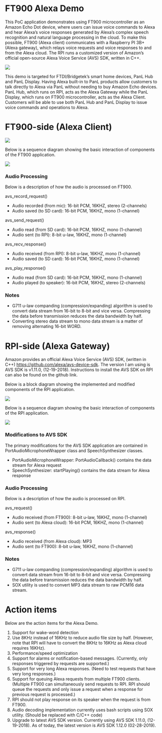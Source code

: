 # FT900 Alexa Demo


This PoC application demonstrates using FT900 microcontroller as an Amazon Echo Dot device, where users can issue voice commands to Alexa and hear Alexa’s voice responses generated by Alexa’s complex speech recognition and natural language processing in the cloud. To make this possible, FT900 (Alexa client) communicates with a Raspberry PI 3B+ (Alexa gateway), which relays voice requests and voice responses to and from the Alexa cloud. The RPI runs a customized version of Amazon’s official open-source Alexa Voice Service (AVS) SDK, written in C++.

![](https://github.com/richmondu/FT900/blob/master/Alexa/Amazon%20Alexa%20Client/docs/images/system_diagram.jpg)

This demo is targeted for FTDI/Bridgetek’s smart home devices, PanL Hub and PanL Display. Having Alexa built-in to PanL products allow customers to talk directly to Alexa via PanL without needing to buy Amazon Echo devices. PanL Hub, which runs on RPI, acts as the Alexa Gateway while the PanL Display, which runs on FT900 microcontroller, acts as the Alexa Client. Customers will be able to use both PanL Hub and PanL Display to issue voice commands and operations to Alexa.


# FT900-side (Alexa Client)

![](https://github.com/richmondu/FT900/blob/master/Alexa/Amazon%20Alexa%20Client/docs/images/block_diagram.jpg)


Below is a sequence diagram showing the basic interaction of components of the FT900 application.

![](https://github.com/richmondu/FT900/blob/master/Alexa/Amazon%20Alexa%20Client/docs/images/sequence_diagram.jpg)


### Audio Processing 

Below is a description of how the audio is processed on FT900.

avs_record_request()
- Audio recorded (from mic): 16-bit PCM, 16KHZ, stereo (2-channels)
- Audio saved (to SD card): 16-bit PCM, 16KHZ, mono (1-channel)

avs_send_request()
- Audio read (from SD card): 16-bit PCM, 16KHZ, mono (1-channel)
- Audio sent (to RPI):  8-bit u-law, 16KHZ, mono (1-channel)

avs_recv_response()
- Audio received (from RPI): 8-bit u-law, 16KHZ, mono (1-channel)
- Audio saved (to SD card): 16-bit PCM, 16KHZ, mono (1-channel)

avs_play_response()
- Audio read (from SD card): 16-bit PCM, 16KHZ, mono (1-channel)
- Audio played (to speaker): 16-bit PCM, 16KHZ, stereo (2-channels)


### Notes

- G711 u-law companding (compression/expanding) algorithm is used to convert data stream from 16-bit to 8-bit and vice versa. Compressing the data before transmission reduces the data bandwidth by half.
- Converting stereo data stream to mono data stream is a matter of removing alternating 16-bit WORD.


# RPI-side (Alexa Gateway)

Amazon provides an official Alexa Voice Service (AVS) SDK, (written in C++) https://github.com/alexa/avs-device-sdk. The version I am using is AVS SDK is v1.11.0, (12-19-2018). Instructions to install the AVS SDK on RPI can also be found on the github link.


Below is a block diagram showing the implemented and modified components of the RPI application.

![](https://github.com/richmondu/FT900/blob/master/Alexa/Amazon%20Alexa%20Client/docs/images/block_diagram_rpi.jpg)


Below is a sequence diagram showing the basic interaction of components of the RPI application.

![](https://github.com/richmondu/FT900/blob/master/Alexa/Amazon%20Alexa%20Client/docs/images/sequence_diagram_rpi.jpg)


### Modifications to AVS SDK 

The primary modifications for the AVS SDK application are contained in PortAudioMicrophoneWrapper class and SpeechSynthesizer classes.
- PortAudioMicrophoneWrapper: PortAudioCallback() contains the data stream for Alexa request
- SpeechSynthesizer: startPlaying() contains the data stream for Alexa response


### Audio Processing 

Below is a description of how the audio is processed on RPI.

avs_request()
- Audio received (from FT900): 8-bit u-law, 16KHZ, mono (1-channel)
- Audio sent (to Alexa cloud): 16-bit PCM, 16KHZ, mono (1-channel)

avs_response()
- Audio received (from Alexa cloud): MP3
- Audio sent (to FT900): 8-bit u-law, 16KHZ, mono (1-channel)


### Notes

- G711 u-law companding (compression/expanding) algorithm is used to convert data stream from 16-bit to 8-bit and vice versa. Compressing the data before transmission reduces the data bandwidth by half.
- SOX utility is used to convert MP3 data stream to raw PCM16 data stream.


# Action items

Below are the action items for the Alexa Demo.
1. Support for wake-word detection
2. Use 8KHz instead of 16KHz to reduce audio file size by half. (However, note that RPI will have to convert the 8KHz to 16KHz as Alexa cloud requires 16KHz).
3. Performance/speed optimization
4. Support for alarms or notification-based messages. (Currently, only responses triggered by requests are supported.)
5. Support for very long Alexa responses. (Need to test requests that have very long responses.)
6. Support for queuing Alexa requests from multiple FT900 clients. (Multiple FT900 can simultaneously send requests to RPI. RPI should queue the requests and only issue a request when a response for previous request is processed.)
7. RPI should not play response on its speaker when the request is from FT900.
8. Audio decoding implementation currently uses bash scripts using SOX utility. (Should be replaced with C/C++ code)
9. Upgrade to latest AVS SDK version. Currently using AVS SDK 1.11.0, (12-19-2018). As of today, the latest version is AVS SDK 1.12.0 (02-28-2019).

